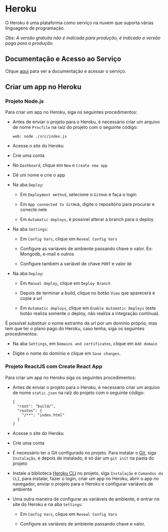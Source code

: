 # Heroku

O Heroku é uma plataforma como serviço na nuvem que suporta várias linguagens de programação.  

*Obs: A versão gratuita não é indicada para produção, é indicado a versão paga para a produção.*

## Documentação e Acesso ao Serviço

Clique [aqui](https://www.heroku.com) para ver a documentação e acessar o serviço.

## Criar um app no Heroku

### Projeto Node.js

Para criar um app no Heroku, siga os seguintes procedimentos:

- Antes de enviar o projeto para o Heroku, é necessário criar um arquivo de nome `Procfile` na raíz do projeto com o seguinte código:

  ```
  web: node ./src/index.js
  ```

- Acesse o site do Heroku

- Crie uma conta

- No `Dashboard`, clique em `New` e `Create new app`

- Dê um nome e crie o app

- Na aba `Deploy`:

  - Em `Deployment method`, selecione o `GitHub` e faça o login

  - Em `App connected to GitHub`, digite o repositório para procurar e conecte nele

  - Em `Automatic deploys`, é possível alterar a branch para o deploy

- Na aba `Settings`:

  - Em `Config Vars`, clique em `Reveal Config Vars`

  - Configure as variáveis de ambiente passando chave e valor. Ex: Mongodb, e-mail e outros

  - Configure também a variável de chave `PORT` e valor `80`

- Na aba `Deploy`:

  - Em `Manual deploy`, clique em `Deploy Branch`

  - Depois de terminar a build, clique no botão `View` que aparecerá e copie a url

  - Em `Automatic deploys`, clique em `Enable Automatic Deploys` (este botão realiza somente o deploy, não realiza a integração contínua).

É possível substituir o nome estranho da url por um domínio próprio, mas tem que ter o plano pago do Heroku, caso tenha, siga os seguintes procedimentos:

- Na aba `Settings`, em `Domains and certificates`, clique em `Add domain`

- Digite o nome do domínio e clique em `Save changes`.

### Projeto ReactJS com Create React App

Para criar um app no Heroku siga os seguintes procedimentos:

- Antes de enviar o projeto para o Heroku, é necessário criar um arquivo de nome `static.json` na raíz do projeto com o seguinte código:

  ```
  {
    "root": "build/",
    "routes": {
      "/**": "index.html"
    }
  }
  ```

- Acesse o site do Heroku

- Crie uma conta

- É necessário ter o Git configurado no projeto. Para instalar o [Git](../version-control/git.md), siga `Instalação`, e depois de instalado, é só dar um `git init` na pasta do projeto

- Instale a biblioteca [Heroku CLI](../nodejs/libs/heroku.md) no projeto, siga `Instalação` e `Comandos do CLI`, para instalar, fazer o login, criar um app no Heroku, abrir o app no navegador, enviar o projeto para o Heroku e configurar variáveis de ambiente

- Uma outra maneira de configurar as variáveis de ambiente, é entrar no site do Heroku e na aba `Settings`:

  - Em `Config Vars`, clique em `Reveal Config Vars`

  - Configure as variáveis de ambiente passando chave e valor.